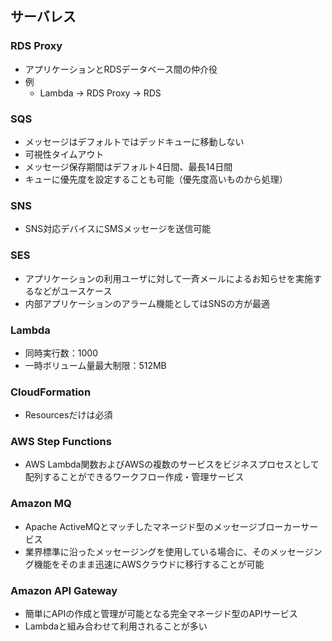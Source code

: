 ## サーバレス
### RDS Proxy
- アプリケーションとRDSデータベース間の仲介役
- 例
    - Lambda -> RDS Proxy -> RDS
### SQS
- メッセージはデフォルトではデッドキューに移動しない
- 可視性タイムアウト
- メッセージ保存期間はデフォルト4日間、最長14日間
- キューに優先度を設定することも可能（優先度高いものから処理）
### SNS
- SNS対応デバイスにSMSメッセージを送信可能
### SES
- アプリケーションの利用ユーザに対して一斉メールによるお知らせを実施するなどがユースケース
- 内部アプリケーションのアラーム機能としてはSNSの方が最適
### Lambda
- 同時実行数：1000
- 一時ボリューム量最大制限：512MB
### CloudFormation
- Resourcesだけは必須
### AWS Step Functions
- AWS Lambda関数およびAWSの複数のサービスをビジネスプロセスとして配列することができるワークフロー作成・管理サービス
### Amazon MQ
- Apache ActiveMQとマッチしたマネージド型のメッセージブローカーサービス
- 業界標準に沿ったメッセージングを使用している場合に、そのメッセージング機能をそのまま迅速にAWSクラウドに移行することが可能
### Amazon API Gateway
- 簡単にAPIの作成と管理が可能となる完全マネージド型のAPIサービス
- Lambdaと組み合わせて利用されることが多い